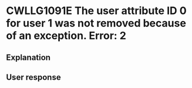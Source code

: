 # CWLLG1091E The user attribute ID 0  for user 1 was not removed because of an exception.  Error: 2

## Explanation

## User response
